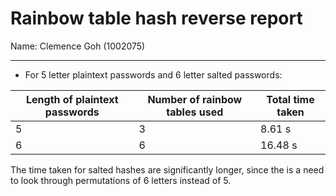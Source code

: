 # Rainbow table hash reverse report

Name: Clemence Goh (1002075)

---
- For 5 letter plaintext passwords and 6 letter salted passwords:

| Length of plaintext passwords | Number of rainbow tables used | Total time taken | 
| --- | --- | --- | 
| 5 | 3 | 8.61 s |
| 6 | 6 | 16.48 s |

The time taken for salted hashes are significantly longer,
since the is a need to look through permutations of 6 letters instead of 5.




